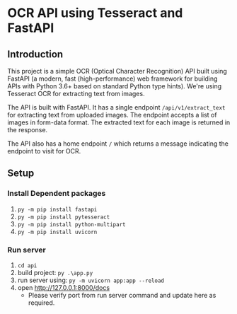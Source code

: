 
# OCR API using Tesseract and FastAPI

## Introduction

This project is a simple OCR (Optical Character Recognition) API built using FastAPI (a modern, fast (high-performance) web framework for building APIs with Python 3.6+ based on standard Python type hints). We're using Tesseract OCR for extracting text from images.

The API is built with FastAPI. It has a single endpoint `/api/v1/extract_text` for extracting text from uploaded images. The endpoint accepts a list of images in form-data format. The extracted text for each image is returned in the response.

The API also has a home endpoint `/` which returns a message indicating the endpoint to visit for OCR.

## Setup

### Install Dependent packages

1. `py -m pip install fastapi`
2. `py -m pip install pytesseract`
1. `py -m pip install python-multipart`
1. `py -m pip install uvicorn`

### Run server

1. `cd api`
1. build project: `py .\app.py`
1. run server using: `py -m uvicorn app:app --reload`
1. open http://127.0.0.1:8000/docs
    * Please verify port from run server command and update here as required.
